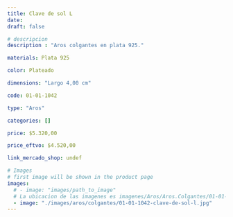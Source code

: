 ```yaml
---
title: Clave de sol L
date: 
draft: false

# descripcion
description : "Aros colgantes en plata 925."

materials: Plata 925

color: Plateado

dimensions: "Largo 4,00 cm"

code: 01-01-1042

type: "Aros"

categories: []

price: $5.320,00

price_eftvo: $4.520,00

link_mercado_shop: undef

# Images
# first image will be shown in the product page
images:
  # - image: "images/path_to_image"
  # La ubicacion de las imagenes es imagenes/Aros/Aros.Colgantes/01-01-1042-clave-de-sol-l
  - image: "./images/aros/colgantes/01-01-1042-clave-de-sol-l.jpg"
---
```

